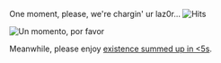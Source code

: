 One moment, please, we're chargin' ur laz0r… ![Hits](https://hits.seeyoufarm.com/api/count/incr/badge.svg?url=https%3A%2F%2Fgithub.com%2Fzer0def&count_bg=%2329DCB5&title_bg=%23C6045A&icon=&icon_color=%23E7E7E7&title=%C2%BB&edge_flat=true)

![Un momento, por favor](https://github.githubassets.com/images/mona-loading-dark.gif)

Meanwhile, please enjoy [existence summed up in <5s](https://youtu.be/CXpuRIZzJog).
